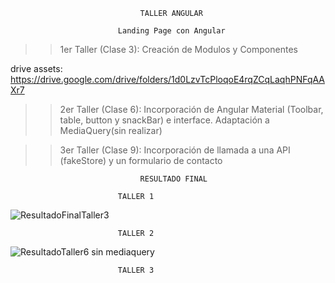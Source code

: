                                  TALLER ANGULAR

                            Landing Page con Angular


>> 1er Taller (Clase 3): Creación de Modulos y Componentes

drive assets: https://drive.google.com/drive/folders/1d0LzvTcPloqoE4rqZCqLaqhPNFqAAXr7

>> 2er Taller (Clase 6):  Incorporación de Angular Material (Toolbar, table, button y snackBar) e interface. Adaptación a MediaQuery(sin realizar)

>> 3er Taller (Clase 9): Incorporación de llamada a una API (fakeStore) y un formulario de contacto


                                 RESULTADO FINAL

                            TALLER 1

![ResultadoFinalTaller3](https://user-images.githubusercontent.com/97200944/184427571-4cf369d7-9df4-4f57-a43f-55972e98e933.jpg)


                            TALLER 2

![ResultadoTaller6 sin mediaquery](https://user-images.githubusercontent.com/97200944/184792746-753f3d73-6d0d-4629-86b9-42ac8aea1af5.jpg)

                            TALLER 3

